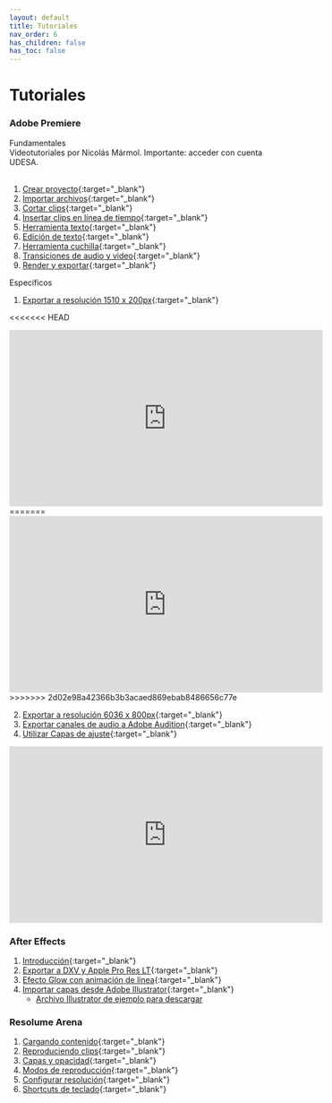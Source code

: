 ```yaml
---
layout: default
title: Tutoriales
nav_order: 6
has_children: false
has_toc: false
---
```


# Tutoriales

### Adobe Premiere
Fundamentales  
Videotutoriales por Nicolás Mármol. Importante: acceder con cuenta UDESA.  
<br>

1. [Crear proyecto](https://drive.google.com/file/d/1cCSZovOw3yLzcMcotFEiBmeb1vjvFFR9/view?usp=sharing){:target="_blank"}
2. [Importar archivos](https://drive.google.com/file/d/1GQPk-bBxnimf5fLcSUnoSkHOG0N8NTTW/view?usp=sharing){:target="_blank"}
3. [Cortar clips](https://drive.google.com/file/d/1ZdvnFdVKK02QcofUz6CVf3uIO3rNBNWN/view?usp=sharing){:target="_blank"}
4. [Insertar clips en línea de tiempo](https://drive.google.com/file/d/1hrVXd59DG1VMlorYAz6yqmNO5EBJSY4G/view?usp=sharing){:target="_blank"}
5. [Herramienta texto](https://drive.google.com/file/d/1SK14IWGkecSjpZBv64ujmNjdzlm8p1gf/view?usp=sharing){:target="_blank"}
6. [Edición de texto](https://drive.google.com/file/d/1Kry4eckRMwWJrDPrd9mhDVACDYM2pHO5/view?usp=sharing){:target="_blank"}
7. [Herramienta cuchilla](https://drive.google.com/file/d/1cdmRNxkbIUc-jTsmwLaSy_LDdwwVDPQO/view?usp=sharing){:target="_blank"}
8. [Transiciones de audio y video](https://drive.google.com/file/d/1lbavi8GIkeo6CMz3ODvZRI71yJDan-mW/view?usp=sharing){:target="_blank"}
9. [Render y exportar](https://drive.google.com/file/d/1fAI5QDbsC7jq6U72ADrHbk6Kc_mFe7uf/view?usp=sharing){:target="_blank"}

Específicos

1. [Exportar a resolución 1510 x 200px](https://www.youtube.com/watch?v=5aEQnvvi8jI){:target="_blank"}

<<<<<<< HEAD
<iframe width="560" height="315" src="https://www.youtube.com/embed/5aEQnvvi8jI" frameborder="0" allow="accelerometer; autoplay; encrypted-media; gyroscope; picture-in-picture" allowfullscreen></iframe>
=======
<iframe width="560" height="315" src="https://www.youtube.com/embed/5aEQnvvi8jI" frameborder="0" allow="accelerometer; autoplay; encrypted-media; gyroscope; picture-in-picture" allowfullscreen></iframe>  
>>>>>>> 2d02e98a42366b3b3acaed869ebab8486656c77e

2. [Exportar a resolución 6036 x 800px](https://youtu.be/C7MaeI8csfA){:target="_blank"}
3. [Exportar canales de audio a Adobe Audition](https://youtu.be/aOEPRFkVsv4){:target="_blank"}
4. [Utilizar Capas de ajuste](https://www.youtube.com/watch?v=1d0Y1w5dA94){:target="_blank"}

<iframe width="560" height="315" src="https://www.youtube.com/embed/1d0Y1w5dA94" frameborder="0" allow="accelerometer; autoplay; encrypted-media; gyroscope; picture-in-picture" allowfullscreen></iframe> 


### After Effects

1. [Introducción](https://www.youtube.com/watch?v=M7OrHpGRIIQ){:target="_blank"}
2. [Exportar a DXV y Apple Pro Res LT](https://youtu.be/nLHg41mSG0k){:target="_blank"}
3. [Efecto Glow con animación de línea](https://www.youtube.com/watch?v=XTYg3x154Qc){:target="_blank"}
4. [Importar capas desde Adobe Illustrator](https://www.youtube.com/watch?v=pr3iQXJD-78){:target="_blank"}
    - <a href="../../assets/assets_tutoriales/layers_fichatecnica.ai" download>Archivo Illustrator de ejemplo para descargar</a>


### Resolume Arena

1. [Cargando contenido](https://vimeo.com/301578727){:target="_blank"}
2. [Reproduciendo clips](https://vimeo.com/301578823){:target="_blank"}
3. [Capas y opacidad](https://vimeo.com/301578919){:target="_blank"}
4. [Modos de reproducción](https://vimeo.com/301581148){:target="_blank"}
5. [Configurar resolución](https://vimeo.com/301579266){:target="_blank"}
6. [Shortcuts de teclado](https://vimeo.com/301797279){:target="_blank"}

